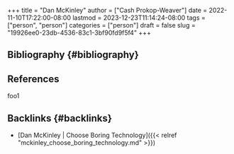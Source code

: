 +++
title = "Dan McKinley"
author = ["Cash Prokop-Weaver"]
date = 2022-11-10T17:22:00-08:00
lastmod = 2023-12-23T11:14:24-08:00
tags = ["person", "person"]
categories = ["person"]
draft = false
slug = "19926ee0-23db-4536-83c1-3bf90fd9f5f4"
+++

## Bibliography {#bibliography}

## References

<style>.csl-entry{text-indent: -1.5em; margin-left: 1.5em;}</style><div class="csl-bib-body">
</div>

foo1


## Backlinks {#backlinks}

-   [Dan McKinley | Choose Boring Technology]({{< relref "mckinley_choose_boring_technology.md" >}})

